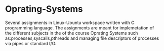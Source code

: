 # Oprating-Systems
Several assignments in Linux-Ubuntu workspace written with C programming language.
The assignments are meant for implemetation of the different subjects in the of the course Oprating Systems such as:processes,syscalls,pthreads and managing file descriptors of processes via pipes or standard I/O.
